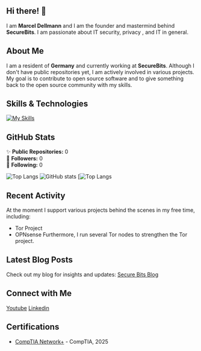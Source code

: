 ## Hi there! 👋

I am **Marcel Dellmann** and I am the founder and mastermind behind **SecureBits**. 
I am passionate about IT security, privacy , and IT in general.

## About Me

I am a resident of **Germany** and currently working at **SecureBits**. Although I don't have public repositories yet, I am actively involved in various projects. My goal is to contribute to open source software and to give something back to the open source community with my skills.

## Skills & Technologies

[![My Skills](https://skillicons.dev/icons?i=linux,bash,php,windows,py,kali,html,css,js&perline=8)](https://skillicons.dev)

## GitHub Stats
✨ **Public Repositories:** 0  
👥 **Followers:** 0  
👤 **Following:** 0  

![Top Langs](https://github-readme-stats.vercel.app/api/top-langs/?securebitsorg=anuraghazra&layout=compact)
![GitHub stats](https://github-readme-stats.vercel.app/api?username=securebitsorg&show_icons=true&count_private=true&hide=prs&theme=radical)
[![Top Langs](https://github-readme-stats.vercel.app/api/top-langs/?username=securebitsorg&layout=compact&theme=dark)

## Recent Activity

At the moment I support various projects behind the scenes in my free time, including: 
- Tor Project
- OPNsense
Furthermore, I run several Tor nodes to strengthen the Tor project.

## Latest Blog Posts

Check out my blog for insights and updates: [Secure Bits Blog](https://secure-bits.org)

## Connect with Me

<a href="https://www.youtube.com/@secure_bits" target="_blank" rel="noopener noreferrer"><Icon /> Youtube</a>
<a href="https://www.linkedin.com/in/securebits/" target="_blank" rel="noopener noreferrer"><Icon /> Linkedin</a>

## Certifications

- [CompTIA Network+](https://www.certmetrics.com/comptia/public/transcript.aspx?transcript=ML5Q39XKG1E1QS3X) - CompTIA, 2025
<!--
**securebitsorg/securebitsorg** is a ✨ _special_ ✨ repository because its `README.md` (this file) appears on your GitHub profile.

Here are some ideas to get you started:

- 🔭 I’m currently working on ...
- 🌱 I’m currently learning ...
- 👯 I’m looking to collaborate on ...
- 🤔 I’m looking for help with ...
- 💬 Ask me about ...
- 📫 How to reach me: ...
- 😄 Pronouns: ...
- ⚡ Fun fact: ...
-->
